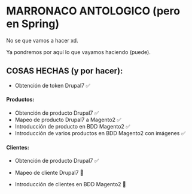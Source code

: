 # MARRONACO ANTOLOGICO (pero en Spring)

No se que vamos a hacer xd.

Ya pondremos por aquí lo que vayamos haciendo (puede).

## COSAS HECHAS (y por hacer):
  - Obtención de token Drupal7 ✅

#### Productos:
  - Obtención de producto Drupal7 ✅
  - Mapeo de producto Drupal7 a Magento2 ✅
  - Introducción de producto en BDD Magento2 ✅
  - Introducción de varios productos en BDD Magento2 con imágenes ✅

#### Clientes:
  - Obtención de producto Drupal7 ✅

  - Mapeo de cliente Drupal7 🚧
  - Introducción de clientes en BDD Magento2 🚧
